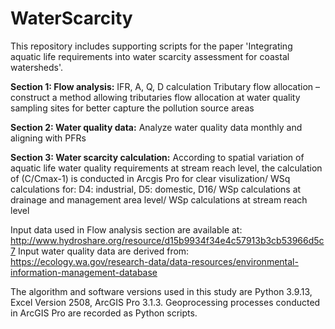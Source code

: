 # WaterScarcity
This repository includes supporting scripts for the paper 'Integrating aquatic life requirements into water scarcity assessment for coastal watersheds'.

**Section 1: Flow analysis:**
IFR, A, Q, D calculation
Tributary flow allocation – construct a method allowing tributaries flow allocation at water quality sampling sites for better capture the pollution source areas

**Section 2: Water quality data:**
Analyze water quality data monthly and aligning with PFRs

**Section 3: Water scarcity calculation:**
According to spatial variation of aquatic life water quality requirements at stream reach level, the calculation of (C/Cmax-1) is conducted in Arcgis Pro for clear visulization/
WSq calculations for: D4: industrial, D5: domestic, D16/
WSp calculations  at drainage and management area level/
WSp calculations at stream reach level

Input data used in Flow analysis section are available at: http://www.hydroshare.org/resource/d15b9934f34e4c57913b3cb53966d5c7
Input water quality data are derived from: https://ecology.wa.gov/research-data/data-resources/environmental-information-management-database

The algorithm and software versions used in this study are Python 3.9.13, Excel Version 2508, ArcGIS Pro 3.1.3. Geoprocessing processes conducted in ArcGIS Pro are recorded as Python scripts.

